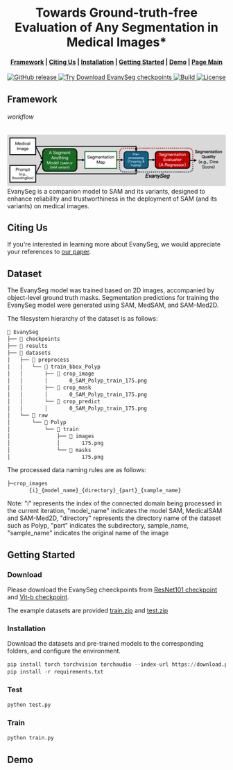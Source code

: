 <p align="center">
    <h1 align="center">Towards Ground-truth-free Evaluation of Any Segmentation in Medical Images*</h1>
</p>

<h4 align="center">
    <p>
        <a href="https://github.com/ahjolsenbics/EvanySeg/blob/main/README.md#Framework">Framework</a> |
        <a href="#-Citing Us">Citing Us</a> |
        <a href="#-Installation">Installation</a> |
        <a href="#-Getting Started">Getting Started</a> |
        <a href="#-Demo">Demo</a> |
        <a href="https://github.com/ahjolsenbics/EvanySeg">Page Main</a>
    <p>
</h4>


<p align="center">
    <a href="https://github.com/confident-ai/deepeval/releases">
        <img alt="GitHub release" src="https://img.shields.io/github/release/confident-ai/deepeval.svg?color=violet">
    </a>
    <a href="https://drive.google.com/drive/folders/1Ngme9APByRTAOOsLGtwzVYzS2Il4jc1n?usp=drive_link">
        <img alt="Try Download EvanySeg checkpoints" src="https://colab.research.google.com/assets/colab-badge.svg">
    </a>
    <a href="https://www.python.org/">
        <img alt="Build" src="https://img.shields.io/badge/Made%20with-Python-1f425f.svg?color=purple">
    </a>
    <a href="https://github.com/confident-ai/deepeval/blob/master/LICENSE.md">
        <img alt="License" src="https://img.shields.io/github/license/confident-ai/deepeval.svg?color=yellow">
    </a>
</p>

## Framework

###### workflow
![workflow](utils\readme_img\workflow.png)
EvanySeg is a companion model to SAM and its variants, designed to enhance reliability and trustworthiness in the deployment of SAM (and its variants) on medical images.

## Citing Us
If you're interested in learning more about EvanySeg, we would appreciate your references to [our paper](https://arxiv.org/pdf/2409.14874).

## Dataset
The EvanySeg model was trained based on 2D images, accompanied by object-level ground truth masks. Segmentation predictions for training the EvanySeg model were generated using SAM, MedSAM, and SAM-Med2D.    
  
The filesystem hierarchy of the dataset is as follows:

```
📁 EvanySeg
├── 📁 checkpoints
├── 📁 results
├── 📁 datasets
│   ├── 📁 preprocess
│   │   └── 📁 train_bbox_Polyp
│   │       ├── 📁 crop_image
│   │       │       0_SAM_Polyp_train_175.png
│   │       ├── 📁 crop_mask
│   │       │       0_SAM_Polyp_train_175.png
│   │       └── 📁 crop_predict
│   │       │       0_SAM_Polyp_train_175.png
│   └── 📁 raw          
│       └── 📁 Polyp
│           └── 📁 train
│               ├── 📁 images
│               │       175.png
│               └── 📁 masks
│                       175.png

```
 The processed data naming rules are as follows:
```
├─crop_images
       {i}_{model_name}_{directory}_{part}_{sample_name}
```

Note: "i" represents the index of the connected domain being processed in the current iteration, "model_name" indicates the model SAM, MedicalSAM and SAM-Med2D, "directory" represents the directory name of the dataset such as Polyp, "part" indicates the subdirectory, sample_name, "sample_name" indicates the original name of the image


## Getting Started
### Download
Please download the EvanySeg cheeckpoints from [ResNet101 checkpoint](https://drive.google.com/file/d/1Hj7LwH8zIJUaiQmDOkHM6JUgxkoTyGpu/view?usp=drive_link) and  [Vit-b checkpoint](https://drive.google.com/file/d/1S_s8zUgv8V2F8LP_h_4HM96j1LWHzjBB/view?usp=drive_link). 

The example datasets are  provided [train.zip](https://drive.google.com/file/d/1zXRUoL2BJzuUDszQb0M3SOyC3-O2STn1/view?usp=drive_link) and [test.zip](https://drive.google.com/file/d/1jfd-5et6kgPqr4stIEA_uYX62P3f8GRI/view?usp=drive_link)


### Installation
Download the datasets and pre-trained models to the corresponding folders, and configure the environment.

```python
pip install torch torchvision torchaudio --index-url https://download.pytorch.org/whl/cu124
pip install -r requirements.txt
```

### Test

```python
python test.py
```

### Train

```python
python train.py
```

## Demo
